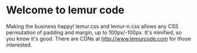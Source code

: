 # Welcome to lemur code
Making the business happy!
lemur.css and lemur-n.css allows any CSS permutation of padding and margin, up to 100px/-100px. 
It's minified, so you know it's good.
There are CDNs at http://www.lemurcode.com for those interested.
